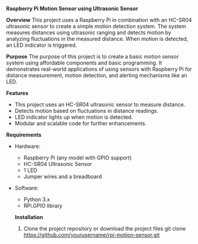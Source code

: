 **Raspberry Pi Motion Sensor using Ultrasonic Sensor**

**Overview**
This project uses a Raspberry Pi in combination with an HC-SR04 ultrasonic sensor to create a simple motion detection system. 
The system measures distances using ultrasonic ranging and detects motion by analyzing fluctuations in the measured distance. 
When motion is detected, an LED indicator is triggered.

**Purpose**
The purpose of this project is to create a basic motion sensor system using affordable components and basic programming. 
It demonstrates real-world applications of using sensors with Raspberry Pi for distance measurement, motion detection, and 
alerting mechanisms like an LED.

**Features**
- This project uses an HC-SR04 ultrasonic sensor to measure distance.
- Detects motion based on fluctuations in distance readings.
- LED indicator lights up when motion is detected.
- Modular and scalable code for further enhancements.

**Requirements**
- Hardware:
    - Raspberry Pi (any model with GPIO support)
    - HC-SR04 Ultrasonic Sensor
    - 1 LED
    - Jumper wires and a breadboard
- Software:
    - Python 3.x
    - RPi.GPIO library

  **Installation**
  1. Clone the project repository or download the project files
     git clone https://github.com/yourusername/rpi-motion-sensor.git
